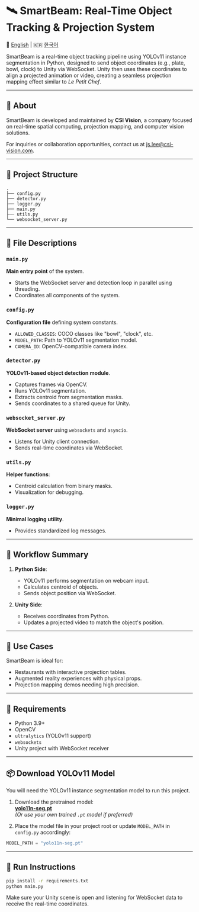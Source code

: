 # 🛰️ SmartBeam: Real-Time Object Tracking & Projection System

📘 [English](README.md) | 🇰🇷 [한국어](README.ko.md)

SmartBeam is a real-time object tracking pipeline using YOLOv11 instance segmentation in Python, designed to send object coordinates (e.g., plate, bowl, clock) to Unity via WebSocket. Unity then uses these coordinates to align a projected animation or video, creating a seamless projection mapping effect similar to *Le Petit Chef*.

---

## 🏢 About

SmartBeam is developed and maintained by **CSI Vision**, a company focused on real-time spatial computing, projection mapping, and computer vision solutions.

For inquiries or collaboration opportunities, contact us at [js.lee@csi-vision.com](mailto:js.lee@csi-vision.com).

---

## 📁 Project Structure
```
.
├── config.py
├── detector.py
├── logger.py
├── main.py
├── utils.py
└── websocket_server.py
```
---

## 🔧 File Descriptions

### `main.py`
**Main entry point** of the system.  
- Starts the WebSocket server and detection loop in parallel using threading.
- Coordinates all components of the system.

### `config.py`
**Configuration file** defining system constants.  
- `ALLOWED_CLASSES`: COCO classes like "bowl", "clock", etc.
- `MODEL_PATH`: Path to YOLOv11 segmentation model.
- `CAMERA_ID`: OpenCV-compatible camera index.

### `detector.py`
**YOLOv11-based object detection module**.  
- Captures frames via OpenCV.
- Runs YOLOv11 segmentation.
- Extracts centroid from segmentation masks.
- Sends coordinates to a shared queue for Unity.

### `websocket_server.py`
**WebSocket server** using `websockets` and `asyncio`.  
- Listens for Unity client connection.
- Sends real-time coordinates via WebSocket.

### `utils.py`
**Helper functions**:
- Centroid calculation from binary masks.
- Visualization for debugging.

### `logger.py`
**Minimal logging utility**.
- Provides standardized log messages.

---

## 🔁 Workflow Summary

1. **Python Side**:
   - YOLOv11 performs segmentation on webcam input.
   - Calculates centroid of objects.
   - Sends object position via WebSocket.

2. **Unity Side**:
   - Receives coordinates from Python.
   - Updates a projected video to match the object's position.

---

## 🧠 Use Cases

SmartBeam is ideal for:
- Restaurants with interactive projection tables.
- Augmented reality experiences with physical props.
- Projection mapping demos needing high precision.

---

## 🔌 Requirements

- Python 3.9+
- OpenCV
- `ultralytics` (YOLOv11 support)
- `websockets`
- Unity project with WebSocket receiver

---

## 📦 Download YOLOv11 Model

You will need the YOLOv11 instance segmentation model to run this project.

1. Download the pretrained model:  
   [**yolo11n-seg.pt**](https://github.com/ultralytics/ultralytics/releases)  
   *(Or use your own trained `.pt` model if preferred)*

2. Place the model file in your project root or update `MODEL_PATH` in `config.py` accordingly:
```python
MODEL_PATH = "yolo11n-seg.pt"
```

---

## 🚀 Run Instructions
```bash
pip install -r requirements.txt
python main.py
```
Make sure your Unity scene is open and listening for WebSocket data to receive the real-time coordinates.
